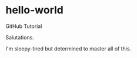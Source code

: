 # hello-world
GitHub Tutorial

Salutations.

I'm sleepy-tired but determined to master all of this. 
